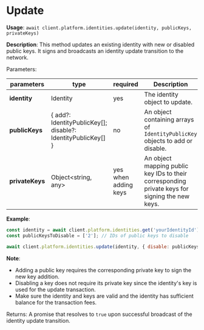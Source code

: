 # Update

**Usage**: `await client.platform.identities.update(identity, publicKeys, privateKeys)`

**Description**: This method updates an existing identity with new or disabled public keys. It signs and broadcasts an identity update transition to the network.

Parameters:

| parameters     | type                                  | required | Description                                                                                         |
| -------------- | ------------------------------------- | -------- | --------------------------------------------------------------------------------------------------- |
| **identity**   | Identity                              | yes      | The identity object to update.                                                                     |
| **publicKeys** | { add?: IdentityPublicKey[]; disable?: IdentityPublicKey[] } | no       | An object containing arrays of `IdentityPublicKey` objects to add or disable.                      |
| **privateKeys**| Object<string, any>                   | yes when adding keys | An object mapping public key IDs to their corresponding private keys for signing the new keys.     |

**Example**:

```js
const identity = await client.platform.identities.get('yourIdentityId');
const publicKeysToDisable = ['2']; // IDs of public keys to disable

await client.platform.identities.update(identity, { disable: publicKeysToDisable });
```

**Note**:

- Adding a public key requires the corresponding private key to sign the new key addition.
- Disabling a key does not require its private key since the identity's key is used for the update transaction.
- Make sure the identity and keys are valid and the identity has sufficient balance for the transaction fees.

Returns: A promise that resolves to `true` upon successful broadcast of the identity update transition.
